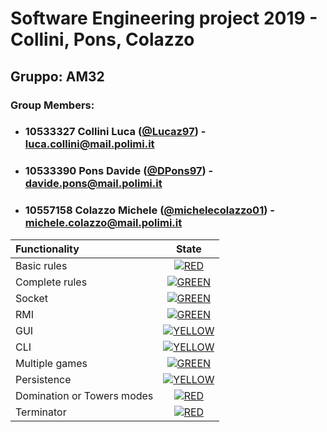 # Software Engineering project 2019 - Collini, Pons, Colazzo
## Gruppo: AM32

### Group Members:
* ### 10533327 Collini Luca ([@Lucaz97](https://github.com/Lucaz97)) - luca.collini@mail.polimi.it
* ### 10533390 Pons Davide ([@DPons97](https://github.com/DPons97)) - davide.pons@mail.polimi.it
* ### 10557158 Colazzo Michele ([@michelecolazzo01](https://github.com/michelecolazzo01)) - michele.colazzo@mail.polimi.it

| Functionality | State |
|:-----------------------|:------------------------------------:|
| Basic rules | [![RED](https://placehold.it/15/f03c15/f03c15)](#) |
| Complete rules | [![GREEN](https://placehold.it/15/ffdd00/ffdd00)](#) |
| Socket | [![GREEN](https://placehold.it/15/ffdd00/ffdd00)](#) |
| RMI | [![GREEN](https://placehold.it/15/ffdd00/ffdd00)](#) |
| GUI | [![YELLOW](https://placehold.it/15/ffdd00/ffdd00)](#) |
| CLI | [![YELLOW](https://placehold.it/15/ffdd00/ffdd00)](#) |
| Multiple games | [![GREEN](https://placehold.it/15/ffdd00/ffdd00)](#) |
| Persistence | [![YELLOW](https://placehold.it/15/ffdd00/ffdd00)](#) |
| Domination or Towers modes | [![RED](https://placehold.it/15/f03c15/f03c15)](#) |
| Terminator | [![RED](https://placehold.it/15/f03c15/f03c15)](#) |

<!--
[![RED](https://placehold.it/15/f03c15/f03c15)](#)
[![YELLOW](https://placehold.it/15/ffdd00/ffdd00)](#)
[![GREEN](https://placehold.it/15/44bb44/44bb44)](#)
-->


